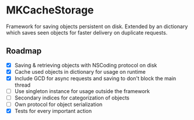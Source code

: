 #  MKCacheStorage
Framework for saving objects persistent on disk. Extended by an dictionary which saves seen objects for faster delivery on duplicate requests.

## Roadmap
- [x] Saving & retrieving objects with NSCoding protocol on disk
- [x] Cache used objects in dictionary for usage on runtime
- [x] Include GCD for async requests and saving to don't block the main thread
- [ ] Use singleton instance for usage outside the framework
- [ ] Secondary indices for categorization of objects
- [ ] Own protocol for object serialization
- [x] Tests for every important action
